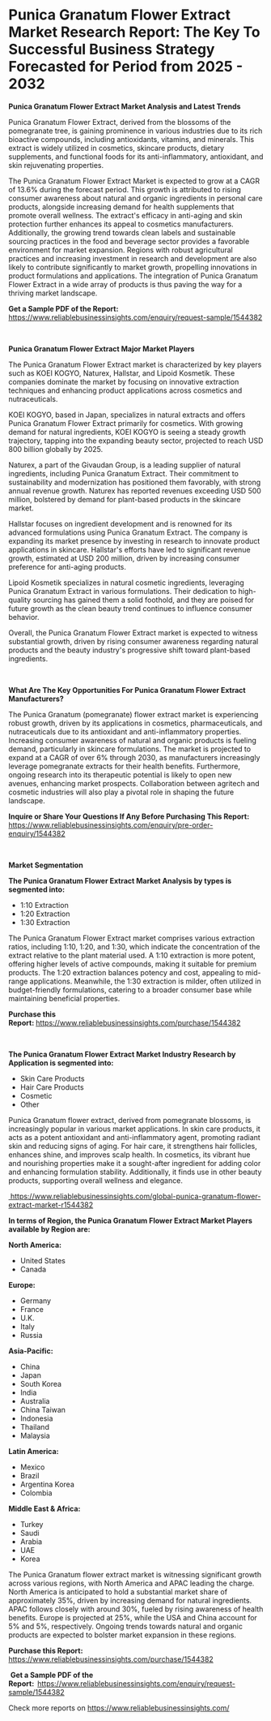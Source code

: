<p><h1>Punica Granatum Flower Extract Market Research Report: The Key To Successful Business Strategy Forecasted for Period from 2025 - 2032</h1></p><p><strong>Punica Granatum Flower Extract Market Analysis and Latest Trends</strong></p>
<p><p>Punica Granatum Flower Extract, derived from the blossoms of the pomegranate tree, is gaining prominence in various industries due to its rich bioactive compounds, including antioxidants, vitamins, and minerals. This extract is widely utilized in cosmetics, skincare products, dietary supplements, and functional foods for its anti-inflammatory, antioxidant, and skin rejuvenating properties.</p><p>The Punica Granatum Flower Extract Market is expected to grow at a CAGR of 13.6% during the forecast period. This growth is attributed to rising consumer awareness about natural and organic ingredients in personal care products, alongside increasing demand for health supplements that promote overall wellness. The extract's efficacy in anti-aging and skin protection further enhances its appeal to cosmetics manufacturers. Additionally, the growing trend towards clean labels and sustainable sourcing practices in the food and beverage sector provides a favorable environment for market expansion. Regions with robust agricultural practices and increasing investment in research and development are also likely to contribute significantly to market growth, propelling innovations in product formulations and applications. The integration of Punica Granatum Flower Extract in a wide array of products is thus paving the way for a thriving market landscape.</p></p>
<p><strong>Get a Sample PDF of the Report:&nbsp;</strong> <a href="https://www.reliablebusinessinsights.com/enquiry/request-sample/1544382?utm_campaign=2709&utm_medium=2&utm_source=Github&utm_content=ia&utm_term=31032025&utm_id=punica-granatum-flower-extract">https://www.reliablebusinessinsights.com/enquiry/request-sample/1544382</a></p>
<p>&nbsp;</p>
<p><strong>Punica Granatum Flower Extract Major Market Players</strong></p>
<p><p>The Punica Granatum Flower Extract market is characterized by key players such as KOEI KOGYO, Naturex, Hallstar, and Lipoid Kosmetik. These companies dominate the market by focusing on innovative extraction techniques and enhancing product applications across cosmetics and nutraceuticals.</p><p>KOEI KOGYO, based in Japan, specializes in natural extracts and offers Punica Granatum Flower Extract primarily for cosmetics. With growing demand for natural ingredients, KOEI KOGYO is seeing a steady growth trajectory, tapping into the expanding beauty sector, projected to reach USD 800 billion globally by 2025.</p><p>Naturex, a part of the Givaudan Group, is a leading supplier of natural ingredients, including Punica Granatum Extract. Their commitment to sustainability and modernization has positioned them favorably, with strong annual revenue growth. Naturex has reported revenues exceeding USD 500 million, bolstered by demand for plant-based products in the skincare market.</p><p>Hallstar focuses on ingredient development and is renowned for its advanced formulations using Punica Granatum Extract. The company is expanding its market presence by investing in research to innovate product applications in skincare. Hallstar's efforts have led to significant revenue growth, estimated at USD 200 million, driven by increasing consumer preference for anti-aging products.</p><p>Lipoid Kosmetik specializes in natural cosmetic ingredients, leveraging Punica Granatum Extract in various formulations. Their dedication to high-quality sourcing has gained them a solid foothold, and they are poised for future growth as the clean beauty trend continues to influence consumer behavior.</p><p>Overall, the Punica Granatum Flower Extract market is expected to witness substantial growth, driven by rising consumer awareness regarding natural products and the beauty industry's progressive shift toward plant-based ingredients.</p></p>
<p>&nbsp;</p>
<p><strong>What Are The Key Opportunities For Punica Granatum Flower Extract Manufacturers?</strong></p>
<p><p>The Punica Granatum (pomegranate) flower extract market is experiencing robust growth, driven by its applications in cosmetics, pharmaceuticals, and nutraceuticals due to its antioxidant and anti-inflammatory properties. Increasing consumer awareness of natural and organic products is fueling demand, particularly in skincare formulations. The market is projected to expand at a CAGR of over 6% through 2030, as manufacturers increasingly leverage pomegranate extracts for their health benefits. Furthermore, ongoing research into its therapeutic potential is likely to open new avenues, enhancing market prospects. Collaboration between agritech and cosmetic industries will also play a pivotal role in shaping the future landscape.</p></p>
<p><strong>Inquire or Share Your Questions If Any Before Purchasing This Report:</strong> <a href="https://www.reliablebusinessinsights.com/enquiry/pre-order-enquiry/1544382?utm_campaign=2709&utm_medium=2&utm_source=Github&utm_content=ia&utm_term=31032025&utm_id=punica-granatum-flower-extract">https://www.reliablebusinessinsights.com/enquiry/pre-order-enquiry/1544382</a></p>
<p>&nbsp;</p>
<p><strong>Market Segmentation</strong></p>
<p><strong>The Punica Granatum Flower Extract Market Analysis by types is segmented into:</strong></p>
<p><ul><li>1:10 Extraction</li><li>1:20 Extraction</li><li>1:30 Extraction</li></ul></p>
<p><p>The Punica Granatum Flower Extract market comprises various extraction ratios, including 1:10, 1:20, and 1:30, which indicate the concentration of the extract relative to the plant material used. A 1:10 extraction is more potent, offering higher levels of active compounds, making it suitable for premium products. The 1:20 extraction balances potency and cost, appealing to mid-range applications. Meanwhile, the 1:30 extraction is milder, often utilized in budget-friendly formulations, catering to a broader consumer base while maintaining beneficial properties.</p></p>
<p><strong>Purchase this Report:&nbsp;</strong><a href="https://www.reliablebusinessinsights.com/purchase/1544382?utm_campaign=2709&utm_medium=2&utm_source=Github&utm_content=ia&utm_term=31032025&utm_id=punica-granatum-flower-extract">https://www.reliablebusinessinsights.com/purchase/1544382</a></p>
<p>&nbsp;</p>
<p><strong>The Punica Granatum Flower Extract Market Industry Research by Application is segmented into:</strong></p>
<p><ul><li>Skin Care Products</li><li>Hair Care Products</li><li>Cosmetic</li><li>Other</li></ul></p>
<p><p>Punica Granatum flower extract, derived from pomegranate blossoms, is increasingly popular in various market applications. In skin care products, it acts as a potent antioxidant and anti-inflammatory agent, promoting radiant skin and reducing signs of aging. For hair care, it strengthens hair follicles, enhances shine, and improves scalp health. In cosmetics, its vibrant hue and nourishing properties make it a sought-after ingredient for adding color and enhancing formulation stability. Additionally, it finds use in other beauty products, supporting overall wellness and elegance.</p></p>
<p><a href="https://www.reliablebusinessinsights.com/global-punica-granatum-flower-extract-market-r1544382?utm_campaign=2709&utm_medium=2&utm_source=Github&utm_content=ia&utm_term=31032025&utm_id=punica-granatum-flower-extract">&nbsp;https://www.reliablebusinessinsights.com/global-punica-granatum-flower-extract-market-r1544382</a></p>
<p><strong>In terms of Region, the Punica Granatum Flower Extract Market Players available by Region are:</strong></p>
<p>
    <p> <strong> North America: </strong>
        <ul>
            <li>United States</li>
            <li>Canada</li>
        </ul>
        </p> 
    <p> <strong> Europe: </strong>
        <ul>
            <li>Germany</li>
            <li>France</li>
            <li>U.K.</li>
            <li>Italy</li>
            <li>Russia</li>
        </ul>
        </p> 
    <p> <strong> Asia-Pacific: </strong>
        <ul>
            <li>China</li>
            <li>Japan</li>
            <li>South Korea</li>
            <li>India</li>
            <li>Australia</li>
            <li>China Taiwan</li>
            <li>Indonesia</li>
            <li>Thailand</li>
            <li>Malaysia</li>
        </ul>
        </p> 
    <p> <strong> Latin America: </strong>
        <ul>
            <li>Mexico</li>
            <li>Brazil</li>
            <li>Argentina Korea</li>
            <li>Colombia</li>
        </ul>
        </p> 
    <p> <strong> Middle East & Africa: </strong>
        <ul>
            <li>Turkey</li>
            <li>Saudi</li>
            <li>Arabia</li>
            <li>UAE</li>
            <li>Korea</li>
        </ul>
    </p>
    </p>
<p><p>The Punica Granatum flower extract market is witnessing significant growth across various regions, with North America and APAC leading the charge. North America is anticipated to hold a substantial market share of approximately 35%, driven by increasing demand for natural ingredients. APAC follows closely with around 30%, fueled by rising awareness of health benefits. Europe is projected at 25%, while the USA and China account for 5% and 5%, respectively. Ongoing trends towards natural and organic products are expected to bolster market expansion in these regions.</p></p>
<p><strong>Purchase this Report: </strong><a href="https://www.reliablebusinessinsights.com/purchase/1544382?utm_campaign=2709&utm_medium=2&utm_source=Github&utm_content=ia&utm_term=31032025&utm_id=punica-granatum-flower-extract">https://www.reliablebusinessinsights.com/purchase/1544382</a></p>
<p>&nbsp;<strong>Get a Sample PDF of the Report:&nbsp;&nbsp;</strong><a href="https://www.reliablebusinessinsights.com/enquiry/request-sample/1544382?utm_campaign=2709&utm_medium=2&utm_source=Github&utm_content=ia&utm_term=31032025&utm_id=punica-granatum-flower-extract">https://www.reliablebusinessinsights.com/enquiry/request-sample/1544382</a></p>
<p><strong></strong></p>
<p>Check more reports on <a href="https://www.reliablebusinessinsights.com/?utm_campaign=2709&utm_medium=2&utm_source=Github&utm_content=ia&utm_term=31032025&utm_id=punica-granatum-flower-extract">https://www.reliablebusinessinsights.com/</a></p>